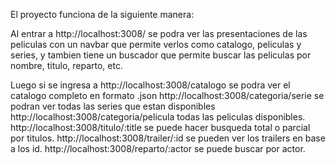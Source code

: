 El proyecto funciona de la siguiente manera:

Al entrar a http://localhost:3008/ se podra ver las presentaciones de las peliculas con un navbar que permite verlos como catalogo, peliculas y series, y tambien tiene un buscador que permite buscar las peliculas por nombre, titulo, reparto, etc. 

Luego si se ingresa a http://localhost:3008/catalogo se podra ver el catalogo completo en formato .json
http://localhost:3008/categoria/serie se podran ver todas las series que estan disponibles
http://localhost:3008/categoria/pelicula todas las peliculas disponibles.
http://localhost:3008/titulo/:title se puede hacer busqueda total o parcial por titulos.
http://localhost:3008/trailer/:id se pueden ver los trailers en base a los id.
http://localhost:3008/reparto/:actor se puede buscar por actor.
